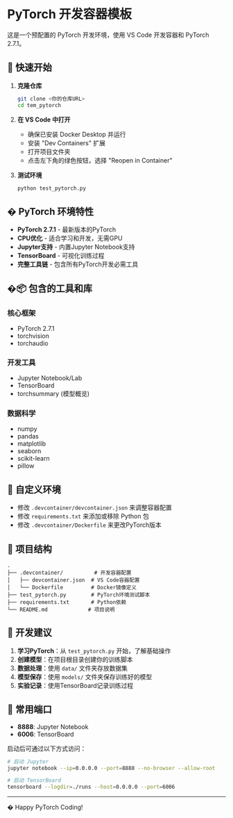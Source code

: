 # PyTorch 开发容器模板

这是一个预配置的 PyTorch 开发环境，使用 VS Code 开发容器和 PyTorch 2.7.1。

## 🚀 快速开始

1. **克隆仓库**
   ```bash
   git clone <你的仓库URL>
   cd tem_pytorch
   ```

2. **在 VS Code 中打开**
   - 确保已安装 Docker Desktop 并运行
   - 安装 "Dev Containers" 扩展
   - 打开项目文件夹
   - 点击左下角的绿色按钮，选择 "Reopen in Container"

3. **测试环境**
   ```bash
   python test_pytorch.py
   ```

## � PyTorch 环境特性

- **PyTorch 2.7.1** - 最新版本的PyTorch
- **CPU优化** - 适合学习和开发，无需GPU
- **Jupyter支持** - 内置Jupyter Notebook支持
- **TensorBoard** - 可视化训练过程
- **完整工具链** - 包含所有PyTorch开发必需工具

## �📦 包含的工具和库

### 核心框架
- PyTorch 2.7.1
- torchvision
- torchaudio

### 开发工具
- Jupyter Notebook/Lab
- TensorBoard
- torchsummary (模型概览)

### 数据科学
- numpy
- pandas
- matplotlib
- seaborn
- scikit-learn
- pillow

## 🔧 自定义环境

- 修改 `.devcontainer/devcontainer.json` 来调整容器配置
- 修改 `requirements.txt` 来添加或移除 Python 包
- 修改 `.devcontainer/Dockerfile` 来更改PyTorch版本

## 📁 项目结构

```
.
├── .devcontainer/          # 开发容器配置
│   ├── devcontainer.json  # VS Code容器配置
│   └── Dockerfile         # Docker镜像定义
├── test_pytorch.py        # PyTorch环境测试脚本
├── requirements.txt       # Python依赖
└── README.md             # 项目说明
```

## 🎯 开发建议

1. **学习PyTorch**：从 `test_pytorch.py` 开始，了解基础操作
2. **创建模型**：在项目根目录创建你的训练脚本
3. **数据处理**：使用 `data/` 文件夹存放数据集
4. **模型保存**：使用 `models/` 文件夹保存训练好的模型
5. **实验记录**：使用TensorBoard记录训练过程

## 🚀 常用端口

- **8888**: Jupyter Notebook
- **6006**: TensorBoard

启动后可通过以下方式访问：
```bash
# 启动 Jupyter
jupyter notebook --ip=0.0.0.0 --port=8888 --no-browser --allow-root

# 启动 TensorBoard  
tensorboard --logdir=./runs --host=0.0.0.0 --port=6006
```

---

� Happy PyTorch Coding!
